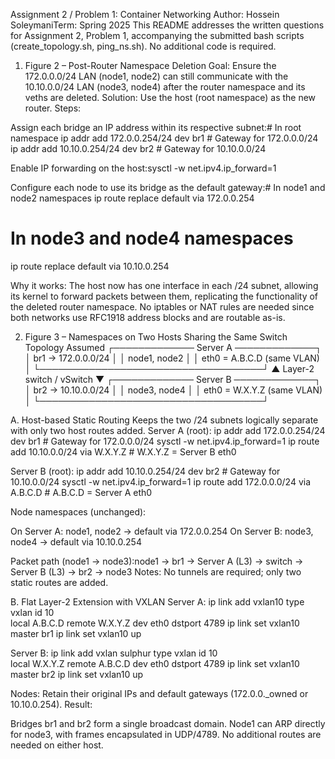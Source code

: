 Assignment 2 / Problem 1: Container Networking
Author: Hossein SoleymaniTerm: Spring 2025
This README addresses the written questions for Assignment 2, Problem 1, accompanying the submitted bash scripts (create_topology.sh, ping_ns.sh). No additional code is required.

1. Figure 2 – Post-Router Namespace Deletion
Goal: Ensure the 172.0.0.0/24 LAN (node1, node2) can still communicate with the 10.10.0.0/24 LAN (node3, node4) after the router namespace and its veths are deleted.
Solution: Use the host (root namespace) as the new router.
Steps:

Assign each bridge an IP address within its respective subnet:# In root namespace
ip addr add 172.0.0.254/24 dev br1    # Gateway for 172.0.0.0/24
ip addr add 10.10.0.254/24 dev br2    # Gateway for 10.10.0.0/24


Enable IP forwarding on the host:sysctl -w net.ipv4.ip_forward=1


Configure each node to use its bridge as the default gateway:# In node1 and node2 namespaces
ip route replace default via 172.0.0.254
# In node3 and node4 namespaces
ip route replace default via 10.10.0.254



Why it works: The host now has one interface in each /24 subnet, allowing its kernel to forward packets between them, replicating the functionality of the deleted router namespace. No iptables or NAT rules are needed since both networks use RFC1918 address blocks and are routable as-is.

2. Figure 3 – Namespaces on Two Hosts Sharing the Same Switch
Topology Assumed
┌───────────── Server A ─────────────┐
│ br1   → 172.0.0.0/24              │
│ node1, node2                      │
│ eth0 = A.B.C.D   (same VLAN)      │
└────────────────────────────────────┘
            ▲   Layer-2 switch / vSwitch
            ▼
┌───────────── Server B ─────────────┐
│ br2   → 10.10.0.0/24              │
│ node3, node4                      │
│ eth0 = W.X.Y.Z   (same VLAN)      │
└────────────────────────────────────┘

A. Host-based Static Routing
Keeps the two /24 subnets logically separate with only two host routes added.
Server A (root):
ip addr add 172.0.0.254/24 dev br1          # Gateway for 172.0.0.0/24
sysctl -w net.ipv4.ip_forward=1
ip route add 10.10.0.0/24 via W.X.Y.Z       # W.X.Y.Z = Server B eth0

Server B (root):
ip addr add 10.10.0.254/24 dev br2          # Gateway for 10.10.0.0/24
sysctl -w net.ipv4.ip_forward=1
ip route add 172.0.0.0/24 via A.B.C.D       # A.B.C.D = Server A eth0

Node namespaces (unchanged):

On Server A: node1, node2 → default via 172.0.0.254
On Server B: node3, node4 → default via 10.10.0.254

Packet path (node1 → node3):node1 → br1 → Server A (L3) → switch → Server B (L3) → br2 → node3
Notes: No tunnels are required; only two static routes are added.

B. Flat Layer-2 Extension with VXLAN
Server A:
ip link add vxlan10 type vxlan id 10 \
        local A.B.C.D remote W.X.Y.Z dev eth0 dstport 4789
ip link set vxlan10 master br1
ip link set vxlan10 up

Server B:
ip link add vxlan sulphur type vxlan id 10 \
        local W.X.Y.Z remote A.B.C.D dev eth0 dstport 4789
ip link set vxlan10 master br2
ip link set vxlan10 up

Nodes: Retain their original IPs and default gateways (172.0.0._owned or 10.10.0.254).
Result:

Bridges br1 and br2 form a single broadcast domain.
Node1 can ARP directly for node3, with frames encapsulated in UDP/4789.
No additional routes are needed on either host.
